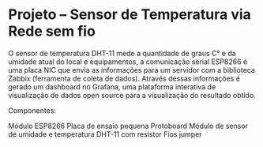 # Projeto – Sensor de Temperatura via Rede sem fio
O sensor de temperatura DHT-11 mede a quantidade de graus C° e da umidade atual do local e 
equipamentos, a comunicação serial ESP8266 é uma placa NIC que envia as informações para um 
servidor com a biblioteca Zabbix (ferramenta de coleta de dados). Através dessas informações é gerado 
um dashboard no Grafana, uma plataforma interativa de visualização de dados open source para a 
visualização do resultado obtido.

Componentes:

Módulo ESP8266
Placa de ensaio pequena Protoboard
Módulo de sensor de umidade e temperatura DHT-11 com resistor
Fios jumper
